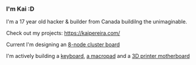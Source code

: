### I'm Kai :D

I'm a 17 year old hacker & builder from Canada buildilng the unimaginable.

Check out my projects: https://kaipereira.com/

Current I'm designing an [8-node cluster board](https://github.com/KaiPereira/Cluster-Board)

I'm actively building a [keyboard](https://github.com/KaiPereira/PR1SM), [a macropad](https://github.com/KaiPereira/CYBERPAD-01) and a [3D printer motherboard](https://github.com/KaiPereira/Cheetah-MX4-Mini)

